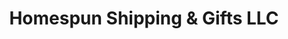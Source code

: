 ---
title: "Homespun Shipping & Gifts LLC"
url: /clifton/homespun-shipping-und-gifts-llc/
shop: Andenken
---